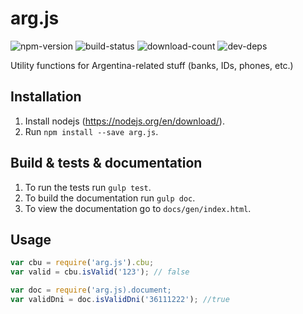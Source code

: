 arg.js
===

![npm-version](https://img.shields.io/npm/v/arg.js.svg)
![build-status](https://travis-ci.org/miparnisari/arg.js.svg?branch=master)
![download-count](https://img.shields.io/npm/dm/arg.js.svg)
![dev-deps](https://david-dm.org/miparnisari/arg.js.svg)

Utility functions for Argentina-related stuff (banks, IDs, phones, etc.)

## Installation

1. Install nodejs (https://nodejs.org/en/download/).
1. Run `npm install --save arg.js`.

## Build & tests & documentation

1. To run the tests run `gulp test`.
1. To build the documentation run `gulp doc`.
1. To view the documentation go to `docs/gen/index.html`.

## Usage

  ```javascript
  var cbu = require('arg.js').cbu;
  var valid = cbu.isValid('123'); // false

  var doc = require('arg.js).document;
  var validDni = doc.isValidDni('36111222'); //true
  ```